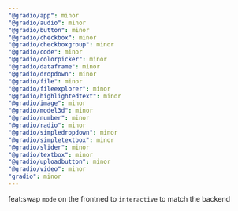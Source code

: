 ```yaml
---
"@gradio/app": minor
"@gradio/audio": minor
"@gradio/button": minor
"@gradio/checkbox": minor
"@gradio/checkboxgroup": minor
"@gradio/code": minor
"@gradio/colorpicker": minor
"@gradio/dataframe": minor
"@gradio/dropdown": minor
"@gradio/file": minor
"@gradio/fileexplorer": minor
"@gradio/highlightedtext": minor
"@gradio/image": minor
"@gradio/model3d": minor
"@gradio/number": minor
"@gradio/radio": minor
"@gradio/simpledropdown": minor
"@gradio/simpletextbox": minor
"@gradio/slider": minor
"@gradio/textbox": minor
"@gradio/uploadbutton": minor
"@gradio/video": minor
"gradio": minor
---
```


feat:swap `mode` on the frontned to `interactive` to match the backend
